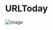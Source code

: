 # URLToday

![image](https://user-images.githubusercontent.com/77196025/144742212-41368e99-2559-443e-8e9e-28b358a08405.png)
